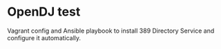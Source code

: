 # OpenDJ test

Vagrant config and Ansible playbook to install 389 Directory Service and configure it automatically.
